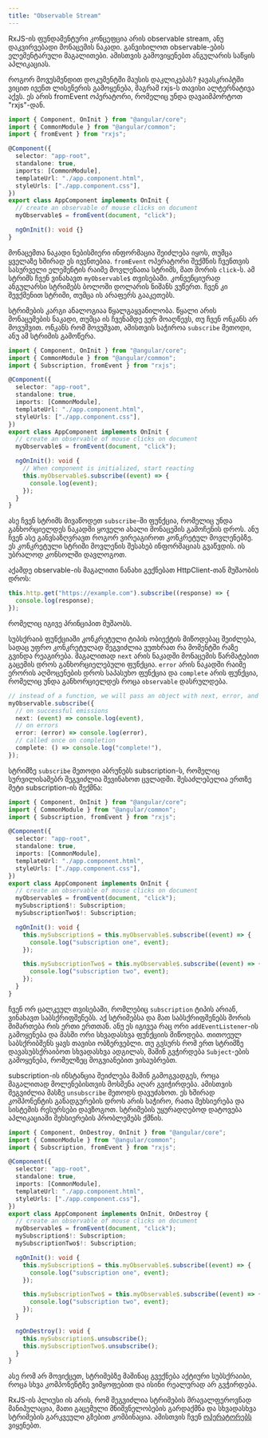 ```yaml
---
title: "Observable Stream"
---
```


RxJS-ის ფუნდამენტური კონცეფცია არის observable stream, ანუ დაკვირვებადი
მონაცემის ნაკადი. განვიხილოთ observable-ების ელემენტარული მაგალითები.
ამისთვის გამოვიყენებთ ანგულარის საწყის აპლიკაციას.

როგორ მოვუსმენდით დოკუმენტში მაუსის დაკლიკებას?
ჯავასკრიპტში ვიცით ივენთ ლისენერის გამოყენება, მაგრამ
rxjs-ს თავისი ალტერნატივა აქვს. ეს არის fromEvent ოპერატორი, რომელიც
უნდა დავაიმპორტოთ "rxjs"-დან.

```ts
import { Component, OnInit } from "@angular/core";
import { CommonModule } from "@angular/common";
import { fromEvent } from "rxjs";

@Component({
  selector: "app-root",
  standalone: true,
  imports: [CommonModule],
  templateUrl: "./app.component.html",
  styleUrls: ["./app.component.css"],
})
export class AppComponent implements OnInit {
  // create an observable of mouse clicks on document
  myObservable$ = fromEvent(document, "click");

  ngOnInit(): void {}
}
```

მონაცემთა ნაკადი ნებისმიერი ინფორმაცია შეიძლება იყოს, თუმცა ყველაზე
ხშირად ეს ივენთებია. `fromEvent` ოპერატორი შექმნის ჩვენთვის სასურველი
ელემენტის რაიმე მოვლენათა სტრიმს, მათ შორის `click`-ს.
ამ სტრიმს ჩვენ ვინახავთ `myObservable$` თვისებაში.
კონვენციურად ანგულარსი სტრიმებს ბოლოში დოლარის ნიშანს ვუწერთ.
ჩვენ კი შევქმენით სტრიმი, თუმცა ის არაფერს გააკეთებს.

სტრიმების კარგი ანალოგიაა წყალგაყვანილობა. წყალი არის მონაცემების ნაკადი,
თუმცა ის ჩვენამდე ვერ მოაღწევს, თუ ჩვენ ონკანს არ მოვუშვით. ონკანს რომ
მოვუშვათ, ამისთვის საჭიროა `subscribe` მეთოდი, ანუ ამ სტრიმის გამოწერა.

```ts
import { Component, OnInit } from "@angular/core";
import { CommonModule } from "@angular/common";
import { Subscription, fromEvent } from "rxjs";

@Component({
  selector: "app-root",
  standalone: true,
  imports: [CommonModule],
  templateUrl: "./app.component.html",
  styleUrls: ["./app.component.css"],
})
export class AppComponent implements OnInit {
  // create an observable of mouse clicks on document
  myObservable$ = fromEvent(document, "click");

  ngOnInit(): void {
    // When component is initialized, start reacting
    this.myObservable$.subscribe((event) => {
      console.log(event);
    });
  }
}
```

ასე ჩვენ სტრიმს მივაწოდეთ `subscribe`-ში ფუნქცია, რომელიც უნდა განხორციელდეს
ნაკადში ყოველი ახალი მონაცემის გამოჩენის დროს. ანუ ჩვენ ასე განვსაზღვრავთ როგორ
ვირეაგიროთ კონკრეტულ მოვლენებზე. ეს კონკრეტული სტრიმი მოვლენის
შესახებ ინფორმაციას გვაწვდის. ის უბრალოდ კონსოლში დავლოგოთ.

აქამდე observable-ის მაგალითი ნანახი გექნებათ HttpClient-თან
მუშაობის დროს:

```ts
this.http.get("https://example.com").subscribe((response) => {
  console.log(response);
});
```

რომელიც იგივე პრინციპით მუშაობს.

სუბსქრაიბ ფუნქციაში კონკრეტული ტიპის ობიექტის მიწოდებაც შეიძლება,
სადაც უფრო კონკრეტულად შეგვიძლია ვუთხრათ რა მომენტში რაზე გვინდა
რეაგირება. მაგალითად `next` არის ნაკადში მონაცემის წარმატებით გაცემის
დროს განხორციელებული ფუნქცია. `error` არის ნაკადში რაიმე ერორის
აღმოცენების დროს საპასუხო ფუნქცია და `complete` არის ფუნქცია, რომელიც
უნდა განხორციელდეს როცა `observable` დასრულდება.

```ts
// instead of a function, we will pass an object with next, error, and complete methods
myObservable.subscribe({
  // on successful emissions
  next: (event) => console.log(event),
  // on errors
  error: (error) => console.log(error),
  // called once on completion
  complete: () => console.log("complete!"),
});
```

სტრიმზე `subscribe` მეთოდი აბრუნებს subscription-ს, რომელიც სურვილისამებრ შეგვიძლია
შევინახოთ ცვლადში. შესაძლებელია ერთზე მეტი subscription-ის შექმნა:

```ts
import { Component, OnInit } from "@angular/core";
import { CommonModule } from "@angular/common";
import { Subscription, fromEvent } from "rxjs";

@Component({
  selector: "app-root",
  standalone: true,
  imports: [CommonModule],
  templateUrl: "./app.component.html",
  styleUrls: ["./app.component.css"],
})
export class AppComponent implements OnInit {
  // create an observable of mouse clicks on document
  myObservable$ = fromEvent(document, "click");
  mySubscription$!: Subscription;
  mySubscriptionTwo$!: Subscription;

  ngOnInit(): void {
    this.mySubscription$ = this.myObservable$.subscribe((event) => {
      console.log("subscription one", event);
    });

    this.mySubscriptionTwo$ = this.myObservable$.subscribe((event) => {
      console.log("subscription two", event);
    });
  }
}
```

ჩვენ ორ ცალკეულ თვისებაში, რომლებიც `subscription` ტიპის არიან, ვინახავთ
საბსქრიფშენებს.
აქ სტრიმებსა და მათ საბსქრიფშენებს შორის მიმართება რის ერთი ერთთან. ანუ ეს
იგივეა რაც ორი `addEventListener`-ის გამოყენება და მასში ორი სხვადასხვა ფუნქციის
მიწოდება. თითოეულ საბსქრიბშენს ყავს თავისი ობზერვებლი. თუ გვსურს რომ ერთ
სტრიმზე დავასუბსქრაიბოთ სხვადასხვა ადგილას, მაშინ გვჭირდება `Subject`-ების გამოყენება,
რომელზეც მოგვიანებით ვისაუბრებთ.

subscription-ის ინსტანცია შეიძლება მაშინ გამოგვადგეს, როცა
მაგალითად მოლენებისთვის მოსმენა აღარ გვიჭირდება. ამისთვის შეგვიძლია მასზე `unsubscribe`
მეთოდს დავუძახოთ. ეს ხშირად კომპონენტის განადგურების დროს არის საჭირო, რათა
მეხსიერება და სისტემის რესურსები დავზოგოთ. სტრიმების უყურადღებოდ დატოვება
აპლიკაციაში მეხსიერების პრობლემებს ქმნის.

```ts
import { Component, OnDestroy, OnInit } from "@angular/core";
import { CommonModule } from "@angular/common";
import { Subscription, fromEvent } from "rxjs";

@Component({
  selector: "app-root",
  standalone: true,
  imports: [CommonModule],
  templateUrl: "./app.component.html",
  styleUrls: ["./app.component.css"],
})
export class AppComponent implements OnInit, OnDestroy {
  // create an observable of mouse clicks on document
  myObservable$ = fromEvent(document, "click");
  mySubscription$!: Subscription;
  mySubscriptionTwo$!: Subscription;

  ngOnInit(): void {
    this.mySubscription$ = this.myObservable$.subscribe((event) => {
      console.log("subscription one", event);
    });

    this.mySubscriptionTwo$ = this.myObservable$.subscribe((event) => {
      console.log("subscription two", event);
    });
  }

  ngOnDestroy(): void {
    this.mySubscription$.unsubscribe();
    this.mySubscriptionTwo$.unsubscribe();
  }
}
```

ასე რომ არ მოვიქცეთ, სტრიმებზე მაშინაც გვექნება აქტიური სუბსქრაიბი, როცა
სხვა კომპონენტზე ვიმყოფებით და ისინი რეალურად არ გვჭირდება.

RxJS-ის პლიუსი ის არის, რომ შეგვიძლია სტრიმების მრავალფეროვნად მანიპულაცია,
მათი გაცემული მნიშვნელობების გარდაქმნა და სხვადასხვა სტრიმების გარკვეული
გზებით კომბინაცია. ამისთვის ჩვენ [ოპერატორებს](./doc/guides/angular/rxjs/operators) ვიყენებთ.
